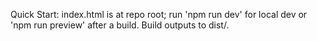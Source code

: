 Quick Start: index.html is at repo root; run 'npm run dev' for local dev or 'npm run preview' after a build. Build outputs to dist/.
